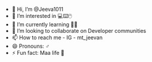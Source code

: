 - 👋 Hi, I’m @Jeeva1011
- 👀 I’m interested in 💻⌨️🖱️
- 🌱 I’m currently learning 👨‍💻
- 💞️ I’m looking to collaborate on Developer communities 
- 📫 How to reach me - IG -  mt_jeevan
- 😄 Pronouns: ♂️
- ⚡ Fun fact: Maa life 🤣

<!---
Jeeva1011/Jeeva1011 is a ✨ special ✨ repository because its `README.md` (this file) appears on your GitHub profile.
You can click the Preview link to take a look at your changes.
--->
